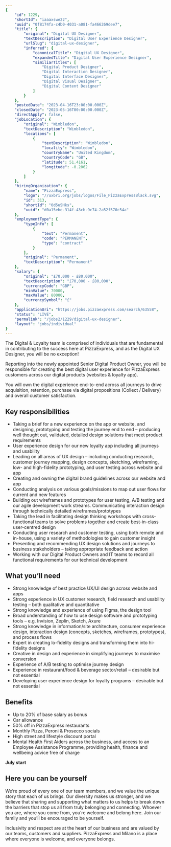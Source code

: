 ```yaml
---
{
	"id": 1229,
	"shortId": "iaaaxswe22",
	"uuid": "0f8174fa-c4b0-4031-a081-fa466269dee7",
	"title": {
		"original": "Digital UX Designer",
		"textDescription": "Digital User Experience Designer",
		"urlSlug": "digital-ux-designer",
		"inferred": {
			"canonicalTitle": "Digital UX Designer",
			"expandedTitle": "Digital User Experience Designer",
			"similiarTitles": [
				"Digital Product Designer",
				"Digital Interaction Designer",
				"Digital Interface Designer",
				"Digital Visual Designer",
				"Digital Content Designer"
			]
		}
	},
	"postedDate": "2023-04-16T23:00:00.000Z",
	"closedDate": "2023-05-16T00:00:00.000Z",
	"directApply": false,
	"jobLocation": {
		"original": "Wimbledon",
		"textDescription": "Wimbledon",
		"locations": [
			{
				"textDescription": "Wimbledon",
				"locality": "Wimbledon",
				"countryName": "United Kingdom",
				"countryCode": "GB",
				"latitude": 51.4161,
				"longitude": -0.2062
			}
		]
	},
	"hiringOrganization": {
		"name": "PizzaExpress",
		"logo": "//uxbri.org/jobs/logos/File_PizzaExpressBlack.svg",
		"id": 313,
		"shortId": "0d5uSHks",
		"uuid": "d0a15ebe-314f-43cb-9c74-2a52f570c54a"
	},
	"employmentType": {
		"typeInfo": [
			{
				"text": "Permanent",
				"code": "PERMANENT",
				"type": "contract"
			}
		],
		"original": "Permanent",
		"textDescription": "Permanent"
	},
	"salary": {
		"original": "£70,000 - £80,000",
		"textDescription": "£70,000 - £80,000",
		"currencyCode": "GBP",
		"minValue": 70000,
		"maxValue": 80000,
		"currencySymbol": "£"
	},
	"applicationUri": "https://jobs.pizzaexpress.com/search/63558",
	"status": "LIVE",
	"permalink": "/jobs2/1229/digital-ux-designer",
	"layout": "jobs/individual"
}
---
```

<p>The Digital &amp; Loyalty team is comprised of individuals that are fundamental in contributing to the success here at PizzaExpress, and as the Digital UX Designer, you will be no exception!</p>
<p>Reporting into the newly appointed Senior Digital Product Owner, you will be responsible for creating the best digital user experience for PizzaExpress customers across our digital products (websites &amp; loyalty app).</p>
<p>You will own the digital experience end-to-end across all journeys to drive acquisition, retention, purchase via digital propositions (Collect / Delivery) and overall customer satisfaction.</p>
<h2 id="key-responsibilities">Key responsibilities</h2>
<ul>
<li>Taking a brief for a new experience on the app or website, and designing, prototyping and testing the journey end to end – producing well thought out, validated, detailed design solutions that meet product requirements     </li>
<li>User experience design for our new loyalty app including all journeys and usability</li>
<li>Leading on all areas of UX design – including conducting research, customer journey mapping, design concepts, sketching, wireframing, low- and high-fidelity prototyping, and user testing across website and app      </li>
<li>Creating and owning the digital brand guidelines across our website and app</li>
<li>Conducting analysis on various goals/missions to map out user flows for current and new features</li>
<li>Building out wireframes and prototypes for user testing, A/B testing and our agile development work streams. Communicating interaction design through technically detailed wireframes/prototypes </li>
<li>Taking the lead in facilitating design thinking workshops with cross-functional teams to solve problems together and create best-in-class user-centred design</li>
<li>Conducting user research and customer testing, using both remote and in-house, using a variety of methodologies to gain customer insight</li>
<li>Presenting and recommending UX design solutions and journeys to business stakeholders – taking appropriate feedback and action</li>
<li>Working with our Digital Product Owners and IT teams to record all functional requirements for our technical development</li>
</ul>
<h2 id="what-youll-need">What you’ll need</h2>
<ul>
<li>Strong knowledge of best practice UX/UI design across website and apps</li>
<li>Strong experience in UX customer research, field research and usability testing – both qualitative and quantitative</li>
<li>Strong knowledge and experience of using Figma, the design tool</li>
<li>Broad understanding of how to use design software and prototyping tools – e.g. Invision, Zeplin, Sketch, Axure</li>
<li>Strong knowledge in information/site architecture, consumer experience design, interaction design (concepts, sketches, wireframes, prototypes), and process flows</li>
<li>Expert in creating lo-fidelity designs and transforming them into hi-fidelity designs</li>
<li>Creative in design and experience in simplifying journeys to maximise conversion</li>
<li>Experience of A/B testing to optimise journey design</li>
<li>Experience in restaurant/food &amp; beverage sector/retail – desirable but not essential</li>
<li>Developing user experience design for loyalty programs – desirable but not essential</li>
</ul>
<h2 id="benefits">Benefits</h2>
<ul>
<li>Up to 20% of base salary as bonus</li>
<li>Car allowance</li>
<li>50% off in PizzaExpress restaurants</li>
<li>Monthly Pizza, Peroni &amp; Prosecco socials</li>
<li>High street and lifestyle discount portal</li>
<li>Mental Health First Aiders across the business, and access to an Employee Assistance Programme, providing health, finance and wellbeing advice free of charge</li>
</ul>
<p><strong>July start</strong></p>
<h2 id="here-you-can-be-yourself">Here you can be yourself</h2>
<p>We’re proud of every one of our team members, and we value the unique story that each of us brings. Our diversity makes us stronger, and we believe that sharing and supporting what matters to us helps to break down the barriers that stop us all from truly belonging and connecting. Whoever you are, where you come from, you’re welcome and belong here. Join our family and you’ll be encouraged to be yourself.</p>
<p>Inclusivity and respect are at the heart of our business and are valued by our teams, customers and suppliers. PizzaExpress and Milano is a place where everyone is welcome, and everyone belongs.</p>

